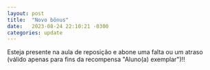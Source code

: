 ```yaml
---
layout: post
title:  "Novo bônus"
date:   2023-08-24 22:10:21 -0300
categories: update
---
```

Esteja presente na aula de reposição e abone uma falta ou um atraso (válido apenas para fins da recompensa "Aluno(a) exemplar")!!